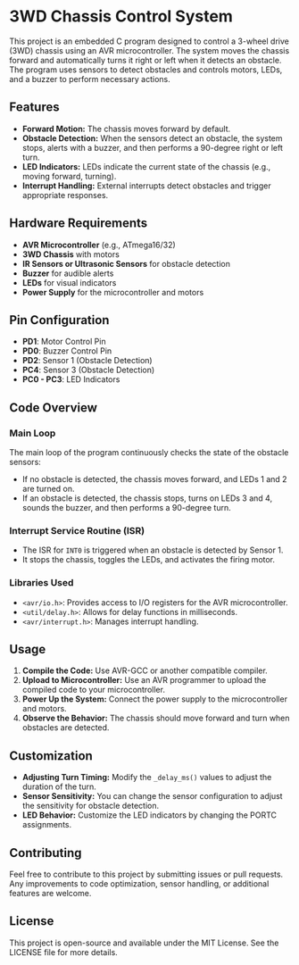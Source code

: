 

# 3WD Chassis Control System

This project is an embedded C program designed to control a 3-wheel drive (3WD) chassis using an AVR microcontroller. The system moves the chassis forward and automatically turns it right or left when it detects an obstacle. The program uses sensors to detect obstacles and controls motors, LEDs, and a buzzer to perform necessary actions.

## Features

- **Forward Motion:** The chassis moves forward by default.
- **Obstacle Detection:** When the sensors detect an obstacle, the system stops, alerts with a buzzer, and then performs a 90-degree right or left turn.
- **LED Indicators:** LEDs indicate the current state of the chassis (e.g., moving forward, turning).
- **Interrupt Handling:** External interrupts detect obstacles and trigger appropriate responses.

## Hardware Requirements

- **AVR Microcontroller** (e.g., ATmega16/32)
- **3WD Chassis** with motors
- **IR Sensors or Ultrasonic Sensors** for obstacle detection
- **Buzzer** for audible alerts
- **LEDs** for visual indicators
- **Power Supply** for the microcontroller and motors

## Pin Configuration

- **PD1**: Motor Control Pin
- **PD0**: Buzzer Control Pin
- **PD2**: Sensor 1 (Obstacle Detection)
- **PC4**: Sensor 3 (Obstacle Detection)
- **PC0 - PC3**: LED Indicators

## Code Overview

### Main Loop

The main loop of the program continuously checks the state of the obstacle sensors:

- If no obstacle is detected, the chassis moves forward, and LEDs 1 and 2 are turned on.
- If an obstacle is detected, the chassis stops, turns on LEDs 3 and 4, sounds the buzzer, and then performs a 90-degree turn.

### Interrupt Service Routine (ISR)

- The ISR for `INT0` is triggered when an obstacle is detected by Sensor 1.
- It stops the chassis, toggles the LEDs, and activates the firing motor.

### Libraries Used

- `<avr/io.h>`: Provides access to I/O registers for the AVR microcontroller.
- `<util/delay.h>`: Allows for delay functions in milliseconds.
- `<avr/interrupt.h>`: Manages interrupt handling.

## Usage

1. **Compile the Code:** Use AVR-GCC or another compatible compiler.
2. **Upload to Microcontroller:** Use an AVR programmer to upload the compiled code to your microcontroller.
3. **Power Up the System:** Connect the power supply to the microcontroller and motors.
4. **Observe the Behavior:** The chassis should move forward and turn when obstacles are detected.

## Customization

- **Adjusting Turn Timing:** Modify the `_delay_ms()` values to adjust the duration of the turn.
- **Sensor Sensitivity:** You can change the sensor configuration to adjust the sensitivity for obstacle detection.
- **LED Behavior:** Customize the LED indicators by changing the PORTC assignments.

## Contributing

Feel free to contribute to this project by submitting issues or pull requests. Any improvements to code optimization, sensor handling, or additional features are welcome.

## License

This project is open-source and available under the MIT License. See the LICENSE file for more details.

